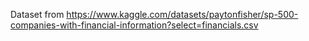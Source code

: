 Dataset from https://www.kaggle.com/datasets/paytonfisher/sp-500-companies-with-financial-information?select=financials.csv
